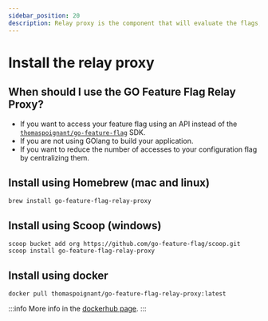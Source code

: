 ```yaml
---
sidebar_position: 20
description: Relay proxy is the component that will evaluate the flags, this page explain how to install it.
---
```


# Install the relay proxy

## When should I use the GO Feature Flag Relay Proxy?
- If you want to access your feature flag using an API instead of the [`thomaspoignant/go-feature-flag`](https://github.com/thomaspoignant/go-feature-flag) SDK.
- If you are not using GOlang to build your application.
- If you want to reduce the number of accesses to your configuration flag by centralizing them.
<!-- - If you are using any SDKs that connect to the Relay Proxy. -->

## Install using Homebrew (mac and linux)
```shell
brew install go-feature-flag-relay-proxy
```

## Install using Scoop (windows)
```shell
scoop bucket add org https://github.com/go-feature-flag/scoop.git
scoop install go-feature-flag-relay-proxy
```

## Install using docker
```shell
docker pull thomaspoignant/go-feature-flag-relay-proxy:latest
```
:::info
More info in the [dockerhub page](https://hub.docker.com/r/thomaspoignant/go-feature-flag-relay-proxy).
:::
